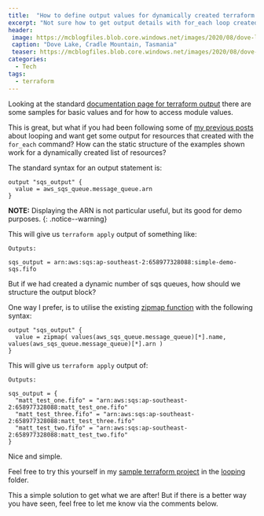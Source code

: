```yaml
---
title:  "How to define output values for dynamically created terraform resources"
excerpt: "Not sure how to get output details with for_each loop created terraform resources? Use the zipmap function."
header:
 image: https://mcblogfiles.blob.core.windows.net/images/2020/08/dove-lake-hd.jpg
 caption: "Dove Lake, Cradle Mountain, Tasmania"
 teaser: https://mcblogfiles.blob.core.windows.net/images/2020/08/dove-lake-tn.jpg
categories: 
  - Tech
tags:
  - terraform
---
```

Looking at the standard [documentation page for terraform output](https://www.terraform.io/docs/configuration/outputs.html) there are some samples for basic values and for how to access module values.

This is great, but what if you had been following some of [my previous posts](https://blog.mattcorr.com/tech/how-to-reference-data-objects-with-terraform/) about looping and want get some output for resources that created with the `for_each` command? How can the static structure of the examples shown work for a dynamically created list of resources?

The standard syntax for an output statement is:

```hcl
output "sqs_output" {
  value = aws_sqs_queue.message_queue.arn
}
```
**NOTE:** Displaying the ARN is not particular useful, but its good for demo purposes.
{: .notice--warning}

This will give us `terraform apply` output of something like:
```
Outputs:

sqs_output = arn:aws:sqs:ap-southeast-2:658977328088:simple-demo-sqs.fifo
```

But if we had created a dynamic number of sqs queues, how should we structure the output block?

One way I prefer, is to utilise the existing [zipmap function](https://www.terraform.io/docs/configuration/functions/zipmap.html) with the following syntax: 
```hcl
output "sqs_output" {
  value = zipmap( values(aws_sqs_queue.message_queue)[*].name, values(aws_sqs_queue.message_queue)[*].arn ) 
}
```

This will give us `terraform apply` output of:
```
Outputs:

sqs_output = {
  "matt_test_one.fifo" = "arn:aws:sqs:ap-southeast-2:658977328088:matt_test_one.fifo"
  "matt_test_three.fifo" = "arn:aws:sqs:ap-southeast-2:658977328088:matt_test_three.fifo"
  "matt_test_two.fifo" = "arn:aws:sqs:ap-southeast-2:658977328088:matt_test_two.fifo"
}
```
Nice and simple.

Feel free to try this yourself in my [sample terraform project](https://github.com/mattcorr/tf-presentation-demo) in the [looping](https://github.com/mattcorr/tf-presentation-demo/tree/master/looping) folder.

This a simple solution to get what we are after! But if there is a better way you have seen, feel free to let me know via the comments below.